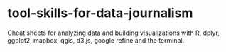 # tool-skills-for-data-journalism
Cheat sheets for analyzing data and building visualizations with R, dplyr, ggplot2, mapbox, qgis, d3.js, google refine and the terminal. 
